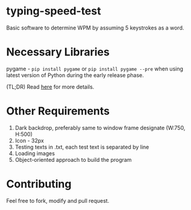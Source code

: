 # typing-speed-test

Basic software to determine WPM by assuming 5 keystrokes as a word.

# Necessary Libraries

pygame - `pip install pygame` or `pip install pygame --pre` when using latest version of Python during the early release phase.

(TL;DR) Read [here](https://stackoverflow.com/questions/74188013/python-pygame-not-installing) for more details.

# Other Requirements

1. Dark backdrop, preferably same to window frame designate (W:750, H:500)
2. Icon - 32px
3. Testing texts in .txt, each test text is separated by line
4. Loading images
5. Object-oriented approach to build the program

# Contributing

Feel free to fork, modify and pull request.
